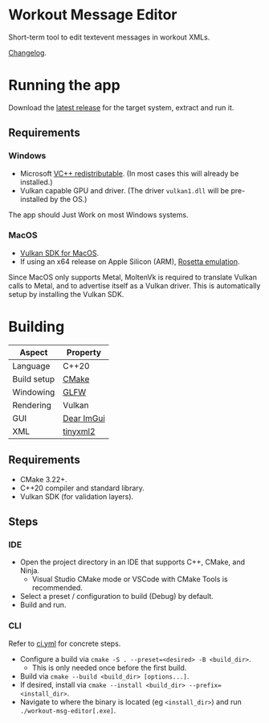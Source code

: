 # Workout Message Editor

Short-term tool to edit textevent messages in workout XMLs.

[Changelog](changelog.md).

# Running the app

Download the [latest release](https://github.com/kkaul-zwift/workout-msg-editor/releases) for the target system, extract and run it.

## Requirements

### Windows

- Microsoft [VC++ redistributable](https://learn.microsoft.com/en-us/cpp/windows/latest-supported-vc-redist?view=msvc-170). (In most cases this will already be installed.)
- Vulkan capable GPU and driver. (The driver `vulkan1.dll` will be pre-installed by the OS.)

The app should Just Work on most Windows systems.

### MacOS

- [Vulkan SDK for MacOS](https://vulkan.lunarg.com/sdk/home).
- If using an x64 release on Apple Silicon (ARM), [Rosetta emulation](https://support.apple.com/en-in/102527).

Since MacOS only supports Metal, MoltenVk is required to translate Vulkan calls to Metal, and to advertise itself as a Vulkan driver. This is automatically setup by installing the Vulkan SDK.

# Building

| Aspect | Property |
|--|--|
| Language | C++20 |
| Build setup | [CMake](https://cmake.org/) |
| Windowing | [GLFW](https://github.com/glfw/glfw) |
| Rendering | Vulkan |
| GUI | [Dear ImGui](https://github.com/ocornut/imgui) |
| XML | [tinyxml2](https://github.com/leethomason/tinyxml2) |

## Requirements

- CMake 3.22+.
- C++20 compiler and standard library.
- Vulkan SDK (for validation layers).

## Steps

### IDE

- Open the project directory in an IDE that supports C++, CMake, and Ninja.
  - Visual Studio CMake mode or VSCode with CMake Tools is recommended.
- Select a preset / configuration to build (Debug) by default.
- Build and run.

### CLI

Refer to [ci.yml](.github/workflows/ci.yml) for concrete steps.

- Configure a build via `cmake -S . --preset=<desired> -B <build_dir>`.
  - This is only needed once before the first build.
- Build via `cmake --build <build_dir> [options...]`.
- If desired, install via `cmake --install <build_dir> --prefix=<install_dir>`.
- Navigate to where the binary is located (eg `<install_dir>`) and run `./workout-msg-editor[.exe]`.
